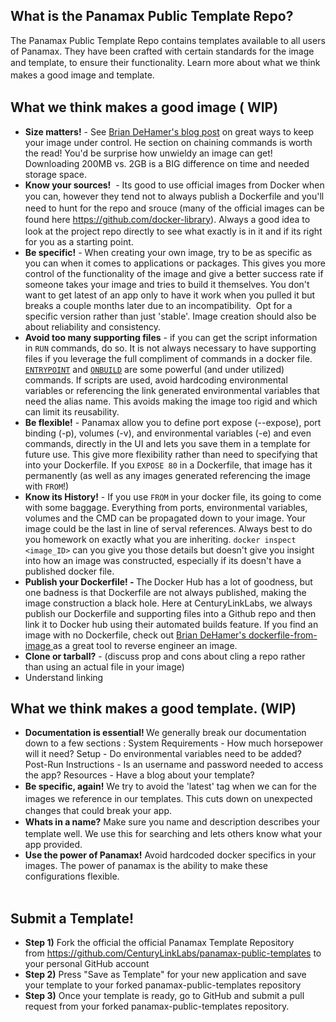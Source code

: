 <h2>What is the Panamax Public Template Repo?&nbsp;</h2>
<p>The Panamax Public Template Repo contains templates available to all users of Panamax. They have been crafted with certain standards for the image and template, to<span style="line-height: 1.4285715;">&nbsp;ensure their functionality. Learn more about what we think makes a good image and template.</span></p>
<h2>What we think makes a good image ( WIP)</h2>
<ul>
<li><strong>Size matters!</strong>&nbsp;- See <a href="http://www.centurylinklabs.com/optimizing-docker-images/">Brian DeHamer's blog post</a> on great ways to keep your image under control. He section on chaining commands is worth the read! You'd be surprise how unwieldy an image can get! Downloading 200MB vs. 2GB is a BIG difference on time and needed storage space.</li>
<li><strong>Know your sources!</strong> &nbsp;- Its good to use official images from Docker when you can<span style="line-height: 1.4285715;">, however they tend not to always publish a Dockerfile and you'll need to hunt for the repo and srouce (many of the official images can be found here <a href="https://github.com/docker-library">https://github.com/docker-library</a>). Always a good idea to look at the project repo directly to see what exactly is in it and if its right for you as a starting point.</span></li>
<li><strong>Be specific!</strong> - When creating your own image, try to be as specific as you can when it comes to applications or packages. This gives you more control of the functionality of the image and give a better success rate if someone takes your image and tries to build it themselves. You don't want to get latest of an app only to have it work when you pulled it but breaks a couple months later due to an incompatibility. &nbsp;Opt for a specific version rather than just 'stable'. Image creation should also be about reliability and consistency.&nbsp;</li>
<li><strong>Avoid too many supporting files</strong> - if you can get the script information in <code>RUN</code>&nbsp;commands, do so. It is not always necessary to have supporting files if you leverage the full compliment of commands in a docker file. <code><a href="https://docs.docker.com/reference/builder/#entrypoint">ENTRYPOINT</a></code>&nbsp;and <code><a href="https://docs.docker.com/reference/builder/#onbuild">ONBUILD</a></code>&nbsp;are some powerful (and under utilized) commands.&nbsp;If scripts are used, avoid hardcoding environmental variables or referencing the link generated environmental variables that need the alias name. This avoids making the image too rigid and which can limit its reusability.</li>
<li><strong>Be flexible!</strong> - Panamax allow you to define port expose (--expose), port binding (-p), volumes (-v), and environmental variables (-e) and even commands, directly in the UI and lets you save them in a template for future use. This give more flexibility rather than need to specifying that into your Dockerfile. If you <code>EXPOSE 80</code>&nbsp;in a Dockerfile, that image has it permanently (as well as any images generated referencing the image with <code>FROM</code>!)</li>
<li><strong>Know its History!</strong> - If you use <code>FROM</code>&nbsp;in your docker file, its going to come with some baggage. Everything from ports, environmental variables, volumes and the CMD can be propagated down to your image. Your image could be the last in line of serval references. Always best to do you homework on exactly what you are inheriting. <code>docker inspect &lt;image_ID&gt;</code>&nbsp;can you give you those details but doesn't give you insight into how an image was constructed, especially if its doesn't have a published docker file.&nbsp;</li>
<li><strong>Publish your Dockerfile! - </strong>The<strong>&nbsp;</strong>Docker Hub has a lot of goodness, but one badness is that Dockerfile are not always published, making the image construction a black hole. Here at CenturyLinkLabs, we always publish our Dockerfile and supporting files into a Github repo and then link it to Docker hub using their automated builds feature. If you find an image with no Dockerfile, check out&nbsp;<a href="https://registry.hub.docker.com/u/centurylink/dockerfile-from-image/">Brian DeHamer's dockerfile-from-image&nbsp;</a>as&nbsp;a great tool to reverse engineer an image.</li>
<li><strong>Clone or tarball?</strong>&nbsp;- (discuss prop and cons about cling a repo rather than using an actual file in your image)</li>
<li>Understand linking</li></ul>
<h2>What we think makes a good template. (WIP)</h2>
<div>
<ul>
<li><strong>Documentation is essential! </strong>We generally break our documentation down to a few sections : System Requirements - How much horsepower will it need? Setup - Do environmental variables need to be added? Post-Run Instructions - Is an username and password needed to access the app? Resources - Have a blog about your template?</li>
<li><span><strong style="line-height: 1.4285715;">Be specific, again!</strong><span style="line-height: 1.4285715;"> We try to avoid the 'latest' tag when we can for the images we&nbsp;</span>reference<span style="line-height: 1.4285715;">&nbsp;in our templates. This cuts down on unexpected changes that could break your app.</span></span></li>
<li><span style="line-height: 1.4285715;"><strong>Whats in a name?</strong>&nbsp;Make sure you name and description describes your template well. We use this for searching and lets others know what your app provided.</span></li>
<li><strong>Use the power of Panamax!</strong>&nbsp;Avoid hardcoded docker specifics in your images. The power of panamax is the ability to make these configurations flexible.&nbsp;<br /><br /></li></ul></div>
<h2>Submit a Template!</h2>
<ul>
<li><strong>Step 1)</strong>&nbsp;Fork the official&nbsp;the official Panamax Template Repository from&nbsp;<a href="https://github.com/CenturyLinkLabs/panamax-public-templates">https://github.com/CenturyLinkLabs/panamax-public-templates</a>&nbsp;to your personal GitHub account</li>
<li><strong>Step 2)</strong> Press &quot;Save as Template&quot; for your new application and save your template to your forked panamax-public-templates repository</li>
<li><strong>Step 3)</strong> Once your template is ready, go to GitHub and submit a pull request from your forked panamax-public-templates repository.&nbsp;</li></ul>
<p>&nbsp;</p>
<p>&nbsp;</p>